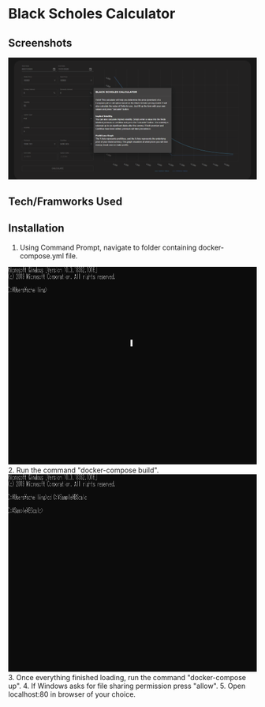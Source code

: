 # Black Scholes Calculator
## Screenshots
![](https://github.com/Robert-J-Schelling/BSCheck/blob/master/Screenshots/BSCalc_sample.gif)
## Tech/Framworks Used
## Installation
1. Using Command Prompt, navigate to folder containing docker-compose.yml file.
<img src="https://github.com/Robert-J-Schelling/BSCheck/blob/master/Screenshots/Installation_Step1.gif" data-canonical-src="https://gyazo.com/eb5c5741b6a9a16c692170a41a49c858.png" width="800" height="400" />
2. Run the command "docker-compose build".
<img src="https://github.com/Robert-J-Schelling/BSCheck/blob/master/Screenshots/Installation_Step2.gif" data-canonical-src="https://gyazo.com/eb5c5741b6a9a16c692170a41a49c858.png" width="800" height="400" />
3. Once everything finished loading, run the command "docker-compose up".
4. If Windows asks for file sharing permission press "allow".
5. Open localhost:80 in browser of your choice.

